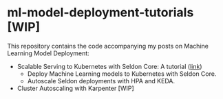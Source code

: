 # ml-model-deployment-tutorials [WIP]

This repository contains the code accompanying my posts on Machine Learning Model Deployment:
- Scalable Serving to Kubernetes with Seldon Core: A tutorial ([link](https://tintn.github.io/Scalable-Serving-to-Kubernetes-with-Seldon-Core/))
    - Deploy Machine Learning models to Kubernetes with Seldon Core.
    - Autoscale Seldon deployments with HPA and KEDA.
- Cluster Autoscaling with Karpenter [WIP]
